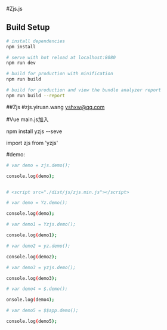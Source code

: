#Zjs.js



## Build Setup

``` bash
# install dependencies
npm install

# serve with hot reload at localhost:8080
npm run dev

# build for production with minification
npm run build

# build for production and view the bundle analyzer report
npm run build --report
```

##Zjs 
#zjs.yiruan.wang yshxw@qq.com

#Vue main.js加入

npm install yzjs --seve

import zjs from 'yzjs'

#demo:
``` bash
# var demo = zjs.demo();

console.log(demo);


# <script src="./dist/js/zjs.min.js"></script>

# var demo = Yz.demo();

console.log(demo);

# var demo1 = Yzjs.demo();

console.log(demo1);

# var demo2 = yz.demo();

console.log(demo2);

# var demo3 = yzjs.demo();

console.log(demo3);

# var demo4 = $.demo();

onsole.log(demo4);

# var demo5 = $$app.demo();

console.log(demo5);
```
